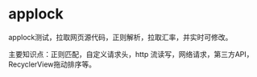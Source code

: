 # applock
applock测试，拉取网页源代码，正则解析，拉取汇率，并实时可修改。

主要知识点：正则匹配，自定义请求头，http 流读写，网络请求，第三方API，RecyclerView拖动排序等。
